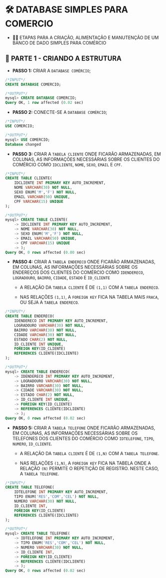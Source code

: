 # 🛠 **DATABASE SIMPLES PARA COMERCIO**

* 🧗‍♀️ ETAPAS PARA A CRIAÇÃO, ALIMENTAÇÃO E MANUTENÇÃO DE UM BANCO DE DADO SIMPLES PARA COMÉRCIO

## 🌱 **PARTE 1 - CRIANDO A ESTRUTURA**


- **PASSO 1:** CRIAR A `DATABASE COMÉRCIO`;
```SQL
/*INPUT*/
CREATE DATABASE COMERCIO;

/*OUTPUT*/
mysql> CREATE DATABASE COMERCIO;
Query OK, 1 row affected (0.02 sec)
```


- **PASSO 2:** CONECTE-SE A `DATABASE COMÉRCIO`;
```SQL
/*INPUT*/
USE COMERCIO;

/*OUTPUT*/
mysql> USE COMERCIO;
Database changed
```


- **PASSO 3:** CRIAR A `TABELA CLIENTE` ONDE FICARÃO ARMAZENADAS, EM COLUNAS, 
AS INFORMAÇÕES NECESSÁRIAS SOBRE OS CLIENTES DO COMÉRCIO COMO `IDCLIENTE`, `NOME`, `SEXO`, `EMAIL` E `CPF`.
```SQL
/*INPUT*/
CREATE TABLE CLIENTE(
	IDCLIENTE INT PRIMARY KEY AUTO_INCREMENT,
	NOME VARCHAR(30) NOT NULL,
	SEXO ENUM('M','F') NOT NULL,
	EMAIL VARCHAR(50) UNIQUE,
	CPF VARCHAR(15) UNIQUE
);

/*OUTPUT*/
mysql> CREATE TABLE CLIENTE(
    -> IDCLIENTE INT PRIMARY KEY AUTO_INCREMENT,
    -> NOME VARCHAR(30) NOT NULL,
    -> SEXO ENUM('M','F') NOT NULL,
    -> EMAIL VARCHAR(50) UNIQUE,
    -> CPF VARCHAR(15) UNIQUE
    -> );
Query OK, 0 rows affected (0.00 sec)
```


- **PASSO 4:** CRIAR A `TABELA ENDERECO` ONDE FICARÃO ARMAZENADAS, EM COLUNAS, AS INFORMAÇÕES NECESSÁRIAS SOBRE OS ENDEREÇOS DOS CLIENTES DO COMÉRCIO COMO `IDENDERECO`, `LOGRADOURO`, `BAIRRO`, `CIDADE`, `ESTADO` E `ID_CLIENTE`
	
	- A RELAÇÃO DA `TABELA CLIENTE` É DE `(1,1)` COM A `TABELA ENDERECO`.

	- NAS RELAÇÕES `(1,1)`, A `FOREIGN KEY` FICA NA TABELA MAIS `FRACA`, OU SEJA A `TABELA ENDERECO`.
```SQL
/*INPUT*/
CREATE TABLE ENDERECO(
	IDENDERECO INT PRIMARY KEY AUTO_INCREMENT,
	LOGRADOURO VARCHAR(30) NOT NULL,
	BAIRRO VARCHAR(30) NOT NULL,
	CIDADE VARCHAR(30) NOT NULL,
	ESTADO CHAR(2) NOT NULL,
	ID_CLIENTE INT UNIQUE,
	FOREIGN KEY(ID_CLIENTE)
	REFERENCES CLIENTE(IDCLIENTE)
);

/*OUTPUT*/
mysql> CREATE TABLE ENDERECO(
    -> IDENDERECO INT PRIMARY KEY AUTO_INCREMENT,
    -> LOGRADOURO VARCHAR(30) NOT NULL,
    -> BAIRRO VARCHAR(30) NOT NULL,
    -> CIDADE VARCHAR(30) NOT NULL,
    -> ESTADO CHAR(2) NOT NULL,
    -> ID_CLIENTE INT UNIQUE,
    -> FOREIGN KEY(ID_CLIENTE)
    -> REFERENCES CLIENTE(IDCLIENTE)
    -> );
Query OK, 0 rows affected (0.02 sec)
```

- **PASSO 5:** CRIAR A `TABELA TELEFONE` ONDE FICARÃO ARMAZENADAS, EM COLUNAS, 
AS INFORMAÇÕES NECESSÁRIAS SOBRE OS TELEFONES DOS CLIENTES DO COMÉRCIO COMO `IDTELEFONE`, `TIPO`, `NUMERO`, `ID_CLIENTE`.
	
	- A RELAÇÃO DA `TABELA CLIENTE` É DE `(1,N)` COM A `TABELA TELEFONE`.

	- NAS RELAÇÕES `(1,N)`, A `FOREIGN KEY` FICA NA TABELA ONDE A RELAÇÃO `(N)` PERMITE O REPETIÇÃO DE REGISTRO. NESTE CASO, A `TABELA TELEFONE`.
```SQL
/*INPUT*/
CREATE TABLE TELEFONE(
	IDTELEFONE INT PRIMARY KEY AUTO_INCREMENT,
	TIPO ENUM('RES','COM','CEL') NOT NULL,
	NUMERO VARCHAR(30) NOT NULL,
	ID_CLIENTE INT,
	FOREIGN KEY(ID_CLIENTE)
	REFERENCES CLIENTE(IDCLIENTE)
);

/*OUTPUT*/
mysql> CREATE TABLE TELEFONE(
    -> IDTELEFONE INT PRIMARY KEY AUTO_INCREMENT,
    -> TIPO ENUM('RES','COM','CEL') NOT NULL,
    -> NUMERO VARCHAR(30) NOT NULL,
    -> ID_CLIENTE INT,
    -> FOREIGN KEY(ID_CLIENTE)
    -> REFERENCES CLIENTE(IDCLIENTE)
    -> );
Query OK, 0 rows affected (0.02 sec)
```
